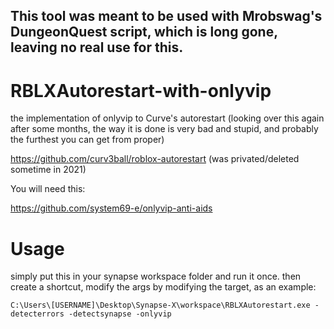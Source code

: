 ## This tool was meant to be used with Mrobswag's DungeonQuest script, which is long gone, leaving no real use for this.

# RBLXAutorestart-with-onlyvip
the implementation of onlyvip to Curve's autorestart (looking over this again after some months, the way it is done is very bad and stupid, and probably the furthest you can get from proper)

https://github.com/curv3ball/roblox-autorestart (was privated/deleted sometime in 2021)

You will need this: 

https://github.com/system69-e/onlyvip-anti-aids

# Usage 

simply put this in your synapse workspace folder and run it once. then create a shortcut, modify the args by modifying the target, as an example:

` C:\Users\[USERNAME]\Desktop\Synapse-X\workspace\RBLXAutorestart.exe -detecterrors -detectsynapse -onlyvip `
